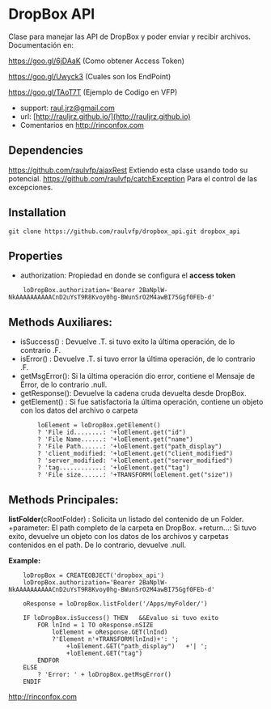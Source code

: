# DropBox API

Clase para manejar las API de DropBox y poder enviar y recibir archivos.
Documentación en:

https://goo.gl/6jDAaK (Como obtener Access Token)

https://goo.gl/Uwyck3 (Cuales son los EndPoint)

https://goo.gl/TAoT7T (Ejemplo de Codigo en VFP)


* support: raul.jrz@gmail.com
* url: [http://rauljrz.github.io/](http://rauljrz.github.io)
* Comentarios en http://rinconfox.com


## Dependencies
https://github.com/raulvfp/ajaxRest
    Extiendo esta clase usando todo su potencial.
https://github.com/raulvfp/catchException
    Para el control de las excepciones.

## Installation
```
git clone https://github.com/raulvfp/dropbox_api.git dropbox_api
```

## Properties 
- authorization: Propiedad en donde se configura el **access token**
```
	loDropBox.authorization='Bearer 2BaNplW-NkAAAAAAAAAACnD2uYsT9R8Kvoy0hg-BWunSrO2M4awBI75Ggf0FEb-d'
```

## Methods Auxiliares:
- isSuccess()  : Devuelve .T. si tuvo exito la última operación, de lo contrario .F.
- isError()    : Devuelve .T. si tuvo error la última operación, de lo contrario .F.
- getMsgError(): Si la última operación dio error, contiene el Mensaje de Error, de lo contrario .null.
- getResponse(): Devuelve la cadena cruda devuelta desde DropBox.
- getElement() : Si fue satisfactoria la última operación, contiene un objeto con los datos del archivo o carpeta
```
		loElement = loDropBox.getElement()
		? 'File id........: '+loElement.get("id")
		? 'File Name......: '+loElement.get("name")
		? 'File Path......: '+loElement.get("path_display")
		? 'client_modified: '+loElement.get("client_modified")
		? 'server_modified: '+loElement.get("server_modified")
		? 'tag............: '+loElement.get("tag")
		? 'File size......: '+TRANSFORM(loElement.get("size"))
```

## Methods Principales:
**listFolder**(cRootFolder) : Solicita un listado del contenido de un Folder.
    +parameter: El path completo de la carpeta en DropBox.
    +return...: Si tuvo exito, devuelve un objeto con los datos de los archivos y carpetas contenidos en el path.
                De lo contrario, devuelve .null.

**Example:**

```
	loDropBox = CREATEOBJECT('dropbox_api')
	loDropBox.authorization='Bearer 2BaNplW-NkAAAAAAAAAACnD2uYsT9R8Kvoy0hg-BWunSrO2M4awBI75Ggf0FEb-d'
    
	oResponse = loDropBox.listFolder('/Apps/myFolder/')

	IF loDropBox.isSuccess() THEN   &&Evaluo si tuvo exito
		FOR lnInd = 1 TO oResponse.nSIZE
			loElement = oResponse.GET(lnInd)
			?'Element n'+TRANSFORM(lnInd)+': ';
				+loElement.GET("path_display")   +'| ';
				+loElement.GET("tag")
		ENDFOR
	ELSE
		? 'Error: ' + loDropBox.getMsgError()
	ENDIF
```

http://rinconfox.com
